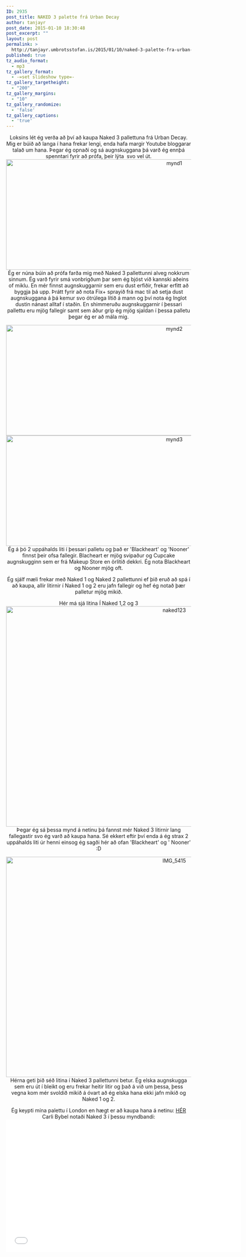 ```yaml
---
ID: 2935
post_title: NAKED 3 palette frá Urban Decay
author: tanjayr
post_date: 2015-01-10 18:30:48
post_excerpt: ""
layout: post
permalink: >
  http://tanjayr.umbrotsstofan.is/2015/01/10/naked-3-palette-fra-urban-decay/
published: true
tz_audio_format:
  - mp3
tz_gallery_format:
  - -=set slideshow type=-
tz_gallery_targetheight:
  - "200"
tz_gallery_margins:
  - "10"
tz_gallery_randomize:
  - 'false'
tz_gallery_captions:
  - 'true'
---
```

<p style="text-align: center;">Loksins lét ég verða að því að kaupa Naked 3 pallettuna frá Urban Decay. Mig er búið að langa í hana frekar lengi, enda hafa margir Youtube bloggarar talað um hana. Þegar ég opnaði og sá augnskuggana þá varð ég ennþá spenntari fyrir að prófa, þeir lýta  svo vel út.
<img class="aligncenter size-large wp-image-2936" src="http://www.tanjayr.com/wp-content/uploads/2015/01/mynd1-1024x342.jpg" alt="mynd1" width="900" height="301" />Ég er núna búin að prófa farða mig með Naked 3 pallettunni alveg nokkrum sinnum. Ég varð fyrir smá vonbrigðum þar sem ég bjóst við kannski aðeins of miklu. En mér finnst augnskuggarnir sem eru dust erfiðir, frekar erfitt að byggja þá upp. Þrátt fyrir að nota Fix+ sprayið frá mac til að setja dust augnskuggana á þá kemur svo ótrúlega lítið á mann og því nota ég Inglot dustin nánast alltaf í staðin. En shimmeruðu augnskuggarnir í þessari pallettu eru mjög fallegir samt sem áður gríp ég mjög sjaldan í þessa palletu þegar ég er að mála mig.</p>
<p style="text-align: center;"><img class="aligncenter size-large wp-image-2938" src="http://www.tanjayr.com/wp-content/uploads/2015/01/mynd2-1024x342.jpg" alt="mynd2" width="900" height="301" />
<img class="aligncenter size-large wp-image-2940" src="http://www.tanjayr.com/wp-content/uploads/2015/01/mynd3-1024x342.jpg" alt="mynd3" width="900" height="301" />Ég á þó 2 uppáhalds liti í þessari palletu og það er 'Blackheart' og 'Nooner' finnst þeir ofsa fallegir. Blacheart er mjög svipaður og Cupcake augnskugginn sem er frá Makeup Store en örlítið dekkri. Ég nota Blackheart og Nooner mjög oft.</p>
<p style="text-align: center;">Ég sjálf mæli frekar með Naked 1 og Naked 2 pallettunni ef þið eruð að spá í að kaupa, allir litirnir í Naked 1 og 2 eru jafn fallegir og hef ég notað þær palletur mjög mikið.</p>
<p style="text-align: center;">Hér má sjá litina Í Naked 1,2 og 3
<img class="aligncenter size-large wp-image-2941" src="http://www.tanjayr.com/wp-content/uploads/2015/01/naked123-1024x683.jpg" alt="naked123" width="900" height="600" />Þegar ég sá þessa mynd á netinu þá fannst mér Naked 3 litirnir lang fallegastir svo ég varð að kaupa hana. Sé ekkert eftir því enda á ég strax 2 uppáhalds liti úr henni einsog ég sagði hér að ofan 'Blackheart' og ' Nooner' :D</p>
<p style="text-align: center;"><img class="aligncenter size-large wp-image-2942" src="http://www.tanjayr.com/wp-content/uploads/2015/01/IMG_54151-1024x683.jpg" alt="IMG_5415" width="900" height="600" />Hérna geti þið séð litina í Naked 3 pallettunni betur. Ég elska augnskugga sem eru út í bleikt og eru frekar heitir litir og það á við um þessa, þess vegna kom mér svoldið mikið á óvart að ég elska hana ekki jafn mikið og Naked 1 og 2.</p>
<p style="text-align: center;">Ég keypti mína palettu í London en hægt er að kaupa hana á netinu: <a title="HÉR" href="http://www.urbandecay.com/naked-3-palette-by-urban-decay/409.html#q=naked+3&amp;start=1" target="_blank">HÉR</a>
Carli Bybel notaði Naked 3 í þessu myndbandi:
<iframe src="//www.youtube.com/embed/XHrX6r-l3O0" width="640" height="360" frameborder="0" allowfullscreen="allowfullscreen"></iframe></p>